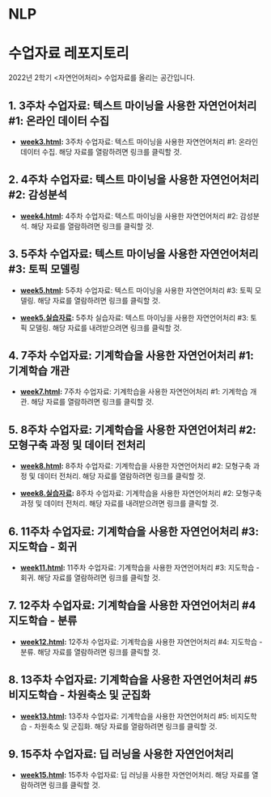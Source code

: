 # NLP
수업자료 레포지토리
=======
2022년 2학기 <자연언어처리> 수업자료를 올리는 공간입니다.

## 1. 3주차 수업자료: 텍스트 마이닝을 사용한 자연언어처리 #1: 온라인 데이터 수집

* **[week3.html](http://cognitivepsychology.github.io/NLP/week3.html):** 3주차 수업자료: 텍스트 마이닝을 사용한 자연언어처리 #1: 온라인 데이터 수집. 해당 자료를 열람하려면 링크를 클릭할 것. 

## 2. 4주차 수업자료: 텍스트 마이닝을 사용한 자연언어처리 #2: 감성분석

* **[week4.html](http://cognitivepsychology.github.io/NLP/week4.html):** 4주차 수업자료: 텍스트 마이닝을 사용한 자연언어처리 #2: 감성분석. 해당 자료를 열람하려면 링크를 클릭할 것. 

## 3. 5주차 수업자료: 텍스트 마이닝을 사용한 자연언어처리 #3: 토픽 모델링

* **[week5.html](http://cognitivepsychology.github.io/NLP/week5.html):** 5주차 수업자료: 텍스트 마이닝을 사용한 자연언어처리 #3: 토픽 모델링. 해당 자료를 열람하려면 링크를 클릭할 것. 

* **[week5.실습자료](https://drive.google.com/file/d/1Y83pQW0ytcnxbUaCbbFOBgz8HNu9dgn-/view?usp=sharing):** 5주차 실습자료: 텍스트 마이닝을 사용한 자연언어처리 #3: 토픽 모델링. 해당 자료를 내려받으려면 링크를 클릭할 것.   

## 4. 7주차 수업자료: 기계학습을 사용한 자연언어처리 #1: 기계학습 개관

* **[week7.html](http://cognitivepsychology.github.io/NLP/week7.html):** 7주차 수업자료: 기계학습을 사용한 자연언어처리 #1: 기계학습 개관. 해당 자료를 열람하려면 링크를 클릭할 것. 

## 5. 8주차 수업자료: 기계학습을 사용한 자연언어처리 #2: 모형구축 과정 및 데이터 전처리

* **[week8.html](http://cognitivepsychology.github.io/NLP/week8.html):** 8주차 수업자료: 기계학습을 사용한 자연언어처리 #2: 모형구축 과정 및 데이터 전처리. 해당 자료를 열람하려면 링크를 클릭할 것. 

* **[week8.실습자료](https://drive.google.com/file/d/18RI_IGjb9W18XO-KK0KSl92PfoS-ZRFn/view?usp=sharing):** 8주차 수업자료: 기계학습을 사용한 자연언어처리 #2: 모형구축 과정 및 데이터 전처리. 해당 자료를 내려받으려면 링크를 클릭할 것. 

## 6. 11주차 수업자료: 기계학습을 사용한 자연언어처리 #3: 지도학습 - 회귀

* **[week11.html](http://cognitivepsychology.github.io/NLP/week11.html):** 11주차 수업자료: 기계학습을 사용한 자연언어처리 #3: 지도학습 - 회귀. 해당 자료를 열람하려면 링크를 클릭할 것.

## 7. 12주차 수업자료: 기계학습을 사용한 자연언어처리 #4 지도학습 - 분류

* **[week12.html](http://cognitivepsychology.github.io/NLP/week12.html):** 12주차 수업자료: 기계학습을 사용한 자연언어처리 #4: 지도학습 - 분류. 해당 자료를 열람하려면 링크를 클릭할 것.

## 8. 13주차 수업자료: 기계학습을 사용한 자연언어처리 #5 비지도학습 - 차원축소 및 군집화

* **[week13.html](http://cognitivepsychology.github.io/NLP/week13.html):** 13주차 수업자료: 기계학습을 사용한 자연언어처리 #5: 비지도학습 - 차원축소 및 군집화. 해당 자료를 열람하려면 링크를 클릭할 것.

## 9. 15주차 수업자료: 딥 러닝을 사용한 자연언어처리

* **[week15.html](http://cognitivepsychology.github.io/NLP/week15.html):** 15주차 수업자료: 딥 러닝을 사용한 자연언어처리. 해당 자료를 열람하려면 링크를 클릭할 것.